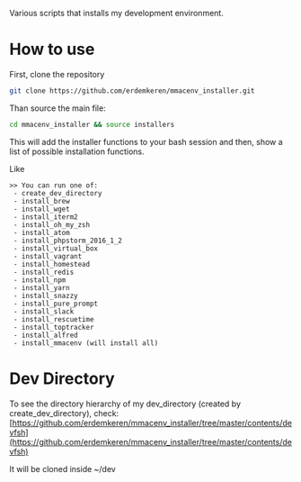 Various scripts that installs my development environment.

# How to use

First, clone the repository

```bash
git clone https://github.com/erdemkeren/mmacenv_installer.git
```

Than source the main file:

```bash
cd mmacenv_installer && source installers
```

This will add the installer functions to your bash session and then,
show a list of possible installation functions.

Like

```
>> You can run one of:
 - create_dev_directory
 - install_brew
 - install_wget
 - install_iterm2
 - install_oh_my_zsh
 - install_atom
 - install_phpstorm_2016_1_2
 - install_virtual_box
 - install_vagrant
 - install_homestead
 - install_redis
 - install_npm
 - install_yarn
 - install_snazzy
 - install_pure_prompt
 - install_slack
 - install_rescuetime
 - install_toptracker
 - install_alfred
 - install_mmacenv (will install all)
```

# Dev Directory

To see the directory hierarchy of my dev_directory (created by create_dev_directory), check:
[https://github.com/erdemkeren/mmacenv_installer/tree/master/contents/devfsh](https://github.com/erdemkeren/mmacenv_installer/tree/master/contents/devfsh)

It will be cloned inside ~/dev

